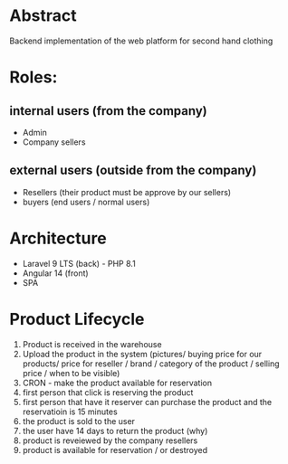 # Abstract
Backend implementation of the web platform for second hand clothing

# Roles:
## internal users (from the company)
- Admin
- Company sellers
## external users (outside from the company)
- Resellers (their product must be approve by our sellers)
- buyers (end users / normal users)

# Architecture
- Laravel 9 LTS (back) - PHP 8.1
- Angular 14 (front)
- SPA 

# Product Lifecycle
1. Product is received in the warehouse
2. Upload the product in the system (pictures/ buying price for our products/ price for reseller / brand / category of the product / selling price / when to be visible)
3. CRON - make the product available for reservation
4. first person that click is reserving the product
5. first person that have it reserver can purchase the product and the reservatioin is 15 minutes
6. the product is sold to the user
7. the user have 14 days to return the product (why)
8. product is reveiewed by the company resellers
9. product is available for reservation / or destroyed
